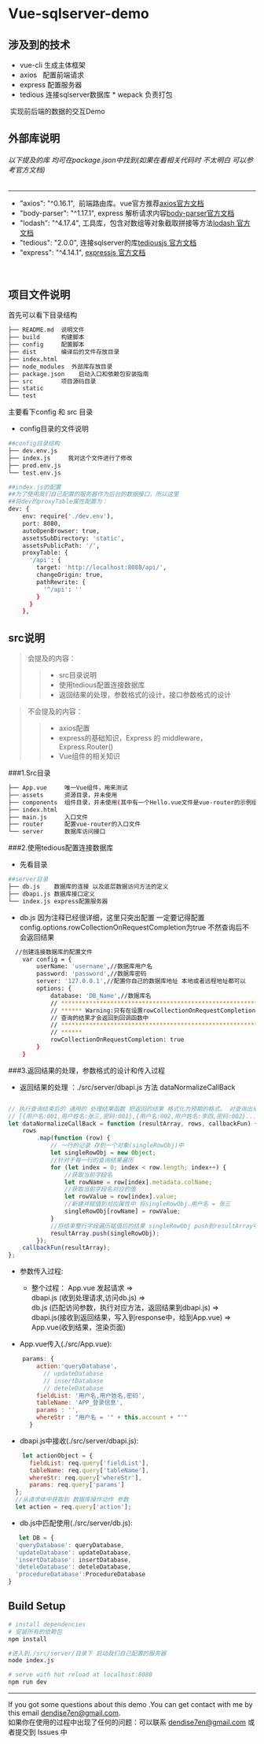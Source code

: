 Vue-sqlserver-demo
===



涉及到的技术
---
 * vue-cli 生成主体框架
 * axios   配置前端请求  
 * express 配置服务器  
 * tedious 连接sqlserver数据库 
 * wepack  负责打包
  
  实现前后端的数据的交互Demo



外部库说明
---
###### 以下提及的库 均可在package.json中找到(如果在看相关代码时 不太明白 可以参考官方文档)

---
* "axios": "^0.16.1",  前端路由库。vue官方推荐[axios官方文档](https://github.com/mzabriskie/axios/blob/master/README.md)<br />
* "body-parser": "^1.17.1",  express 解析请求内容[body-parser官方文档](https://github.com/expressjs/body-parser)<br />
* "lodash": "^4.17.4",  工具库，包含对数组等对象截取拼接等方法[lodash 官方文档](https://lodash.com/docs/4.17.4)<br />
* "tedious": "2.0.0",   连接sqlserver的库[tediousjs 官方文档](http://tediousjs.github.io/tedious/api-connection.html)<br />
* "express": "^4.14.1",  [expressjs 官方文档](http://expressjs.com/) <br />


<br />

项目文件说明
---

首先可以看下目录结构
``` bash
├── README.md  说明文件
├── build      构建脚本 
├── config     配置脚本
├── dist       编译后的文件存放目录
├── index.html
├── node_modules  外部库存放目录
├── package.json    启动入口和依赖包安装指南
├── src        项目源码目录
├── static
└── test
```

主要看下config 和 src 目录

* config目录的文件说明

```bash
##config目录结构
├── dev.env.js
├── index.js     我对这个文件进行了修改
├── prod.env.js
└── test.env.js

##index.js的配置
##为了使用我们自己配置的服务器作为后台的数据接口，所以这里
##将dev的proxyTable属性配置为：
dev: {
    env: require('./dev.env'),
    port: 8080,
    autoOpenBrowser: true,
    assetsSubDirectory: 'static',
    assetsPublicPath: '/',
    proxyTable: {
      '/api': {
        target: 'http://localhost:8088/api/',
        changeOrigin: true,
        pathRewrite: {
          '^/api': ''
        }
      }
    },

```

## src说明

>会提及的内容：
>>* src目录说明
>>* 使用tedious配置连接数据库
>>* 返回结果的处理，参数格式的设计，接口参数格式的设计

>不会提及的内容：
>>* axios配置
>>* express的基础知识，Express 的 middleware，Express.Router() 
>>* Vue组件的相关知识

###1.Src目录
```bash
├── App.vue     唯一Vue组件，用来测试
├── assets      资源目录，并未使用
├── components  组件目录，并未使用(其中有一个Hello.vue文件是vue-router的示例组件)
├── index.html
├── main.js     入口文件
├── router      配置vue-router的入口文件
└── server      数据库访问接口

```

###2.使用tedious配置连接数据库
* 先看目录

```bash
##server目录
├── db.js    数据库的连接 以及底层数据访问方法的定义
├── dbapi.js 数据库接口定义
└── index.js express配置服务器
```

* db.js 因为注释已经很详细，这里只突出配置
一定要记得配置config.options.rowCollectionOnRequestCompletion为true
不然查询后不会返回结果

```bash
  //创建连接数据库的配置文件
    var config = {
        userName: 'username',//数据库用户名
        password: 'password',//数据库密码
        server: '127.0.0.1',//配置你自己的数据库地址 本地或者远程地址都可以
        options: {
            database: 'DB_Name',//数据库名
            // *****************************************************************************
            // ****** Warning:只有在设置rowCollectionOnRequestCompletion : true之后
            // 查询的结果才会返回到回调函数中
            // *****************************************************************************
            // ******
            rowCollectionOnRequestCompletion: true
        }
    }
```


###3.返回结果的处理，参数格式的设计和传入过程

* 返回结果的处理 ：./src/server/dbapi.js 方法 dataNormalizeCallBack

```javascript

// 执行查询结束后的 通用的 处理结果函数 把返回的结果 格式化为预期的格式。 对查询出来的结果进行整理 预期的格式:
// [{用户名:001,用户姓名:张三,密码:001},{用户名:002,用户姓名:李四,密码:002}...]
let dataNormalizeCallBack = function (resultArray, rows, callbackFun) {
    rows
        .map(function (row) {
            // 一行的记录 存到一个对象(singleRowObj)中
            let singleRowObj = new Object;
            //针对于每一行的查询结果遍历
            for (let index = 0; index < row.length; index++) {
                //获取当前字段名
                let rowName = row[index].metadata.colName;
                //获取当前字段名对应的值
                let rowValue = row[index].value;
                //新建并赋值到对应属性中 将singleRowObj.用户名 = 张三
                singleRowObj[rowName] = rowValue;
            }
            //将结束整行字段遍历赋值后的结果 singleRowObj push到resultArray中
            resultArray.push(singleRowObj);
        });
    callbackFun(resultArray);
};

```

* 参数传入过程:
  *  整个过程：
App.vue 发起请求  =>  
dbapi.js (收到处理请求,访问db.js)   =>  
db.js (匹配访问参数，执行对应方法，返回结果到dbapi.js)   =>   
dbapi.js(接收到返回结果，写入到response中，给到App.vue)  => 
App.vue(收到结果，渲染页面) 

 * App.vue传入(./src/App.vue):
  ```javascript
      params: {
          action:'queryDatabase',
            // updateDatabase
            // insertDatabase
            // deteleDatabase
          fieldList: '用户名,用户姓名,密码',
          tableName: 'APP_登录信息',
          params : '',
          whereStr : "用户名 = '" + this.account + "'"
        }
  ```
 * dbapi.js中接收(./src/server/dbapi.js):
  ```javascript
      let actionObject = {
        fieldList: req.query['fieldList'],
        tableName: req.query['tableName'],
        whereStr: req.query['whereStr'],
        params: req.query['params']
    };
    //从请求体中获取到 数据库操作动作 参数
    let action = req.query['action'];
  ```
 * db.js中匹配使用(./src/server/db.js):
  ```javascript
     let DB = {
    'queryDatabase': queryDatabase,
    'updateDatabase': updateDatabase,
    'insertDatabase': insertDatabase,
    'deteleDatabase': deteleDatabase,
    'procedureDatabase':ProcedureDatabase
}
  ```




Build Setup
---

``` bash
# install dependencies
# 安装所有的依赖包
npm install

#进入到./src/server/目录下 启动我们自己配置的服务器
node index.js

# serve with hot reload at localhost:8080
npm run dev

```

---

If you got some questions about this demo .You can get contact with me by this email dendise7en@gmail.com.<br />
如果你在使用的过程中出现了任何的问题：可以联系 dendise7en@gmail.com 或者提交到 Issues 中
